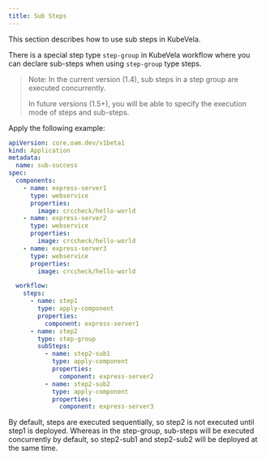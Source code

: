 ```yaml
---
title: Sub Steps
---
```


This section describes how to use sub steps in KubeVela.

There is a special step type `step-group` in KubeVela workflow where you can declare sub-steps when using `step-group` type steps.

> Note: In the current version (1.4), sub steps in a step group are executed concurrently.
> 
> In future versions (1.5+), you will be able to specify the execution mode of steps and sub-steps.

Apply the following example:

```yaml
apiVersion: core.oam.dev/v1beta1
kind: Application
metadata:
  name: sub-success
spec:
  components:
    - name: express-server1
      type: webservice
      properties:
        image: crccheck/hello-world
    - name: express-server2
      type: webservice
      properties:
        image: crccheck/hello-world
    - name: express-server3
      type: webservice
      properties:
        image: crccheck/hello-world

  workflow:
    steps:
      - name: step1
        type: apply-component
        properties:
          component: express-server1
      - name: step2
        type: step-group
        subSteps:
          - name: step2-sub1
            type: apply-component
            properties:
              component: express-server2
          - name: step2-sub2
            type: apply-component
            properties:
              component: express-server3
```

By default, steps are executed sequentially, so step2 is not executed until step1 is deployed. Whereas in the step-group, sub-steps will be executed concurrently by default, so step2-sub1 and step2-sub2 will be deployed at the same time.

